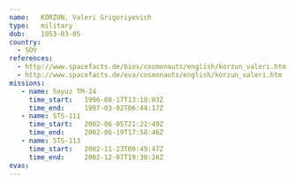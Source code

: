 ```yaml
---
name:	KORZUN, Valeri Grigoriyevich 
type:	military
dob:	1953-03-05
country:
  - SOV
references:
  - http://www.spacefacts.de/bios/cosmonauts/english/korzun_valeri.htm
  - http://www.spacefacts.de/eva/cosmonauts/english/korzun_valeri.htm
missions:
   - name: Soyuz TM-24
     time_start:   1996-08-17T13:18:03Z
     time_end:     1997-03-02T06:44:17Z
   - name: STS-111
     time_start:   2002-06-05T21:22:49Z
     time_end:     2002-06-19T17:58:46Z
   - name: STS-113
     time_start:   2002-11-23T00:49:47Z
     time_end:     2002-12-07T19:38:26Z
evas:
---
```

